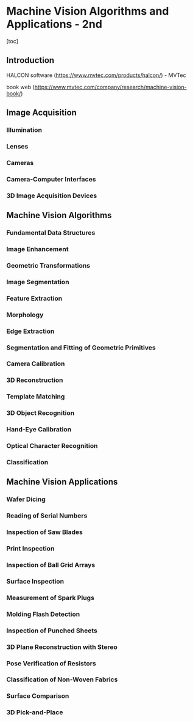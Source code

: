 # Machine Vision Algorithms and Applications - 2nd

[toc]

## Introduction

HALCON software (https://www.mvtec.com/products/halcon/) - MVTec

book web (https://www.mvtec.com/company/research/machine-vision-book/)



## Image Acquisition

### Illumination

### Lenses

### Cameras

### Camera-Computer Interfaces

### 3D Image Acquisition Devices

## Machine Vision Algorithms

### Fundamental Data Structures

### Image Enhancement

### Geometric Transformations

### Image Segmentation

### Feature Extraction

### Morphology

### Edge Extraction

### Segmentation and Fitting of Geometric Primitives

### Camera Calibration

### 3D Reconstruction

### Template Matching

### 3D Object Recognition

### Hand-Eye Calibration

### Optical Character Recognition

### Classification

## Machine Vision Applications

### Wafer Dicing

### Reading of Serial Numbers

### Inspection of Saw Blades

### Print Inspection

### Inspection of Ball Grid Arrays

### Surface Inspection

### Measurement of Spark Plugs

### Molding Flash Detection

### Inspection of Punched Sheets

### 3D Plane Reconstruction with Stereo

### Pose Verification of Resistors

### Classification of Non-Woven Fabrics

### Surface Comparison

### 3D Pick-and-Place

